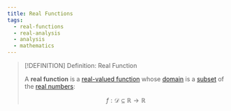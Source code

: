 ```yaml
---
title: Real Functions
tags:
  - real-functions
  - real-analysis
  - analysis
  - mathematics
---
```


>[!DEFINITION] Definition: Real Function
>
>A **real function** is a [real-valued function](../Real-Valued%20Function.md) whose [domain](../../Functions/Functions.md) is a [subset](../../../Set%20Theory/Sets.md) of the [real numbers](../../../Algebra/Fields/The%20Real%20Numbers/The%20Real%20Numbers.md):
>
>$$
>f: \mathcal{D} \subseteq \mathbb{R} \to \mathbb{R}
>$$
>
